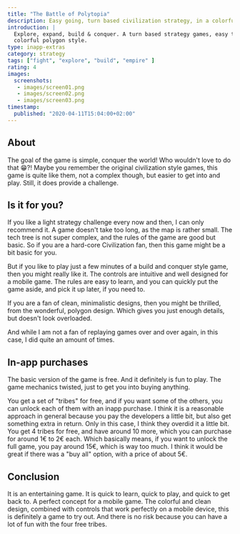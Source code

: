 ```yaml
---
title: "The Battle of Polytopia"
description: Easy going, turn based civilization strategy, in a colorful polygon style.
introduction: |
  Explore, expand, build & conquer. A turn based strategy games, easy to play, with beautiful,
  colorful polygon style.
type: inapp-extras
category: strategy
tags: ["fight", "explore", "build", "empire" ]
rating: 4
images:
  screenshots:
   - images/screen01.png
   - images/screen02.png
   - images/screen03.png
timestamp:
  published: "2020-04-11T15:04:00+02:00"
---
```


## About

The goal of the game is simple, conquer the world! Who wouldn't love to do that 😁?! Maybe you remember
the original civilization style games, this game is quite like them, not a complex though, but easier to
get into and play. Still, it does provide a challenge.

## Is it for you?

If you like a light strategy challenge every now and then, I can only recommend it. A game doesn't take too
long, as the map is rather small. The tech tree is not super complex, and the rules of the game are good but
basic. So if you are a hard-core Civilization fan, then this game might be a bit basic for you.

But if you like to play just a few minutes of a build and conquer style game, then you might really like it.
The controls are intuitive and well designed for a mobile game. The rules are easy to learn, and you can quickly
put the game aside, and pick it up later, if you need to.

If you are a fan of clean, minimalistic designs, then you might be thrilled, from the wonderful, polygon
design. Which gives you just enough details, but doesn't look overloaded.

And while I am not a fan of replaying games over and over again, in this case, I did quite an amount of times.

## In-app purchases

The basic version of the game is free. And it definitely is fun to play. The game mechanics twisted, just to
get you into buying anything.

You get a set of "tribes" for free, and if you want some of the others, you can unlock each of them with
an inapp purchase. I think it is a reasonable approach in general because you pay the developers a little bit,
but also get something extra in return. Only in this case, I think they overdid it a little bit. You get 4
tribes for free, and have around 10 more, which you can purchase for around 1€ to 2€ each. Which basically means,
if you want to unlock the full game, you pay around 15€, which is way too much. I think it would be great if there
was a "buy all" option, with a price of about 5€.

## Conclusion

It is an entertaining game. It is quick to learn, quick to play, and quick to get back to. A perfect concept for a mobile
game. The colorful and clean design, combined with controls that work perfectly on a mobile device, this is definitely
a game to try out. And there is no risk because you can have a lot of fun with the four free tribes.